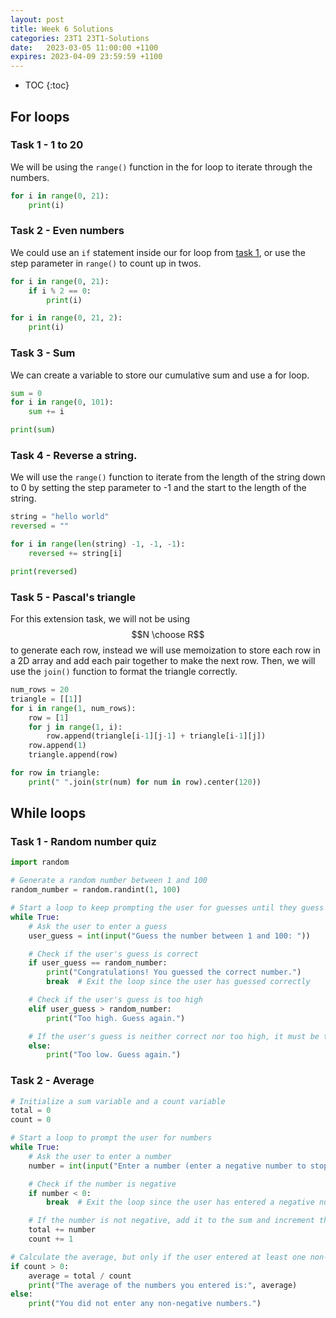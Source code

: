 ```yaml
---
layout: post
title: Week 6 Solutions
categories: 23T1 23T1-Solutions
date:   2023-03-05 11:00:00 +1100
expires: 2023-04-09 23:59:59 +1100
---
```


* TOC 
{:toc}

## For loops
### Task 1 - 1 to 20
We will be using the `range()` function in the for loop to iterate through the numbers.

```python
for i in range(0, 21):
    print(i)
```

### Task 2 - Even numbers
We could use an `if` statement inside our for loop from [task 1](#task-1---1-to-20), or use the step parameter in `range()` to count up in twos.
```python
for i in range(0, 21):
    if i % 2 == 0:
        print(i)
```

```python
for i in range(0, 21, 2):
    print(i)
```

### Task 3 - Sum
We can create a variable to store our cumulative sum and use a for loop.
```python
sum = 0
for i in range(0, 101):
    sum += i

print(sum)
```

### Task 4 - Reverse a string.
We will use the `range()` function to iterate from the length of the string down to 0 by setting the step parameter to -1 and the start to the length of the string.
```python
string = "hello world"
reversed = ""

for i in range(len(string) -1, -1, -1):
    reversed += string[i]

print(reversed)
```

### Task 5 - Pascal's triangle
For this extension task, we will not be using $$N \choose R$$ to generate each row, instead we will use memoization to store each row in a 2D array and add each pair together to make the next row. Then, we will use the `join()` function to format the triangle correctly.

```python
num_rows = 20
triangle = [[1]]
for i in range(1, num_rows):
    row = [1]
    for j in range(1, i):
        row.append(triangle[i-1][j-1] + triangle[i-1][j])
    row.append(1)
    triangle.append(row)

for row in triangle:
    print(" ".join(str(num) for num in row).center(120))
```

## While loops
### Task 1 - Random number quiz
```python
import random

# Generate a random number between 1 and 100
random_number = random.randint(1, 100)

# Start a loop to keep prompting the user for guesses until they guess the correct number
while True:
    # Ask the user to enter a guess
    user_guess = int(input("Guess the number between 1 and 100: "))

    # Check if the user's guess is correct
    if user_guess == random_number:
        print("Congratulations! You guessed the correct number.")
        break  # Exit the loop since the user has guessed correctly

    # Check if the user's guess is too high
    elif user_guess > random_number:
        print("Too high. Guess again.")

    # If the user's guess is neither correct nor too high, it must be too low
    else:
        print("Too low. Guess again.")
```

### Task 2 - Average
```python
# Initialize a sum variable and a count variable
total = 0
count = 0

# Start a loop to prompt the user for numbers
while True:
    # Ask the user to enter a number
    number = int(input("Enter a number (enter a negative number to stop): "))

    # Check if the number is negative
    if number < 0:
        break  # Exit the loop since the user has entered a negative number

    # If the number is not negative, add it to the sum and increment the count
    total += number
    count += 1

# Calculate the average, but only if the user entered at least one non-negative number
if count > 0:
    average = total / count
    print("The average of the numbers you entered is:", average)
else:
    print("You did not enter any non-negative numbers.")
```